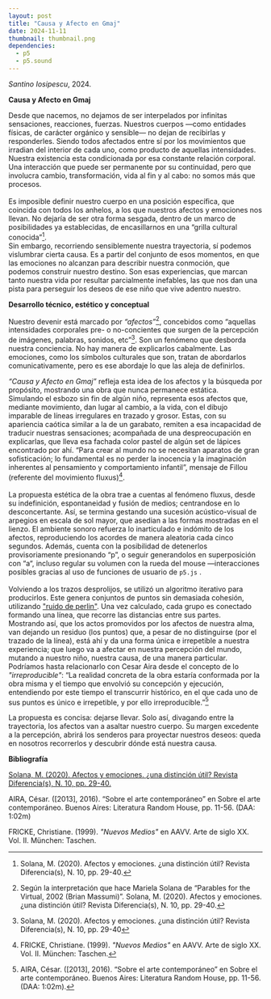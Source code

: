 ```yaml
---
layout: post
title: "Causa y Afecto en Gmaj"
date: 2024-11-11
thumbnail: thumbnail.png
dependencies:
  - p5
  - p5.sound
---
```


<div id="div-sketch">
  <script type="text/javascript" src="sketch.js"></script>
</div>

_Santino Iosipescu_, 2024.

**Causa y Afecto en Gmaj**

Desde que nacemos, no dejamos de ser interpelados por infinitas sensaciones, reacciones, fuerzas. Nuestros cuerpos —como entidades físicas, de carácter orgánico y sensible— no dejan de recibirlas y responderles. Siendo todos afectados entre sí por los movimientos que irradian del interior de cada uno, como producto de aquellas intensidades.<br>
Nuestra existencia esta condicionada por esa constante relación corporal. Una interacción que puede ser permanente por su continuidad, pero que involucra cambio, transformación, vida al fin y al cabo: no somos más que procesos.<br><br>
Es imposible definir nuestro cuerpo en una posición específica, que coincida con todos los anhelos, a los que nuestros afectos y emociones nos llevan. No dejaría de ser otra forma sesgada, dentro de un marco de posibilidades ya establecidas, de encasillarnos en una “grilla cultural conocida”[^1].<br> 
Sin embargo, recorriendo sensiblemente nuestra trayectoria, sí podemos vislumbrar cierta causa. Es a partir del conjunto de esos momentos, en que las emociones no alcanzan para describir nuestra conmoción, que podemos construir nuestro destino. Son esas experiencias, que marcan tanto nuestra vida por resultar parcialmente inefables, las que nos dan una pista para perseguir los deseos de ese niño que vive adentro nuestro.


**Desarrollo técnico, estético y conceptual**

Nuestro devenir está marcado por _“afectos”_[^2], concebidos como “aquellas intensidades corporales pre- o no-concientes que surgen de la percepción de imágenes, palabras, sonidos, etc”[^3]. Son un fenómeno que desborda nuestra conciencia. No hay manera de explicarlos cabalmente. Las emociones, como los símbolos culturales que son, tratan de abordarlos comunicativamente, pero es ese abordaje lo que las aleja de definirlos. 


_“Causa y Afecto en Gmaj”_ refleja esta idea de los afectos y la búsqueda por propósito, mostrando una obra que nunca permanece estática.<br>
Simulando el esbozo sin fin de algún niño, representa esos afectos que, mediante movimiento, dan lugar al cambio, a la vida, con el dibujo imparable de líneas irregulares en trazado y grosor. Estas, con su apariencia caótica similar a la de un garabato, remiten a esa incapacidad de traducir nuestras sensaciones; acompañada de una despreocupación en explicarlas, que lleva esa fachada color pastel de algún set de lápices encontrado por ahí. “Para crear al mundo no se necesitan aparatos de gran sofisticación; lo fundamental es no perder la inocencia y la imaginación inherentes al pensamiento y comportamiento infantil”, mensaje de Fillou (referente del movimiento fluxus)[^4].<br><br>
La propuesta estética de la obra trae a cuentas al fenómeno fluxus, desde su indefinición, espontaneidad y fusión de medios; centrandose en lo desconcertante. Así, se termina gestando una sucesión acústico-visual de arpegios en escala de sol mayor, que asedian a las formas mostradas en el lienzo. El ambiente sonoro refuerza lo inarticulado e indómito de los afectos, reproduciendo los acordes de manera aleatoria cada cinco segundos. Además, cuenta con la posibilidad de detenerlos provisoriamente presionando “p”, o seguir generandolos en superposición con “a“, incluso regular su volumen con la rueda del mouse —interacciones posibles gracias al uso de funciones de usuario de `p5.js` .<br><br>
Volviendo a los trazos desprolijos, se utilizó un algoritmo iterativo para producirlos. Este genera conjuntos de puntos sin demasiada cohesión, utilizando ["ruido de perlin"](https://es.khanacademy.org/computing/computer-programming/programming-natural-simulations/programming-noise/a/perlin-noise). Una vez calculado, cada grupo es conectado formando una línea, que recorre las distancias entre sus partes.<br> 
Mostrando así, que los actos promovidos por los afectos de nuestra alma, van dejando un residuo (los puntos) que, a pesar de no distinguirse (por el trazado de la línea), está ahí y da una forma única e irrepetible a nuestra experiencia; que luego va a afectar en nuestra percepción del mundo, mutando a nuestro niño, nuestra causa, de una manera particular. Podríamos hasta relacionarlo con Cesar Aira desde el concepto de lo _"irreproducible"_: “La realidad concreta de la obra estaría conformada por la obra misma y el tiempo que envolvió su concepción y ejecución, entendiendo por este tiempo el transcurrir histórico, en el que cada uno de sus puntos es único e irrepetible, y por ello irreproducible.”[^5]<br>

La propuesta es concisa: dejarse llevar. Solo así, divagando entre la trayectoria, los afectos van a asaltar nuestro cuerpo. Su margen excedente a la percepción, abrirá los senderos para proyectar nuestros deseos: queda en nosotros recorrerlos y descubrir dónde está nuestra causa.


[^1]: Solana, M. (2020). Afectos y emociones. ¿una distinción útil? Revista Diferencia(s), N. 10, pp. 29-40.


[^2]: Según la interpretación que hace Mariela Solana de “Parables for the Virtual, 2002 (Brian Massumi)”. Solana, M. (2020). Afectos y emociones. ¿una distinción útil? Revista Diferencia(s), N. 10, pp. 29-40.

[^3]:Solana, M. (2020). Afectos y emociones. ¿una distinción útil? Revista Diferencia(s), N. 10, pp. 29-40

[^4]:FRICKE, Christiane. (1999). _"Nuevos Medios"_ en AAVV. Arte de siglo XX. Vol. II. München: Taschen.

[^5]:AIRA, César. ([2013], 2016). “Sobre el arte contemporáneo” en Sobre el arte contemporáneo. Buenos Aires: Literatura Random House, pp. 11-56. (DAA: 1:02m).

**Bibliografía**

[Solana, M. (2020). Afectos y emociones. ¿una distinción útil? Revista Diferencia(s), N. 10, pp. 29-40.](https://ri.conicet.gov.ar/handle/11336/156877)

AIRA, César. ([2013], 2016). “Sobre el arte contemporáneo” en Sobre el arte contemporáneo. Buenos Aires: Literatura Random House, pp. 11-56. (DAA: 1:02m)

FRICKE, Christiane. (1999). _"Nuevos Medios"_ en AAVV. Arte de siglo XX. Vol. II. München: Taschen.
